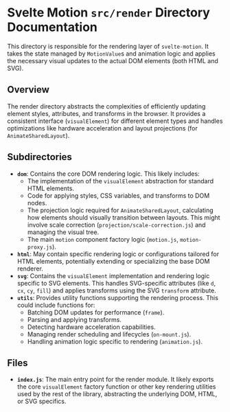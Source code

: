 # Svelte Motion `src/render` Directory Documentation

This directory is responsible for the rendering layer of `svelte-motion`. It takes the state managed by `MotionValue`s and animation logic and applies the necessary visual updates to the actual DOM elements (both HTML and SVG).

## Overview

The render directory abstracts the complexities of efficiently updating element styles, attributes, and transforms in the browser. It provides a consistent interface (`visualElement`) for different element types and handles optimizations like hardware acceleration and layout projections (for `AnimateSharedLayout`).

## Subdirectories

*   **`dom`**: Contains the core DOM rendering logic. This likely includes:
    *   The implementation of the `visualElement` abstraction for standard HTML elements.
    *   Code for applying styles, CSS variables, and transforms to DOM nodes.
    *   The projection logic required for `AnimateSharedLayout`, calculating how elements should visually transition between layouts. This might involve scale correction (`projection/scale-correction.js`) and managing the visual tree.
    *   The main `motion` component factory logic (`motion.js`, `motion-proxy.js`).
*   **`html`**: May contain specific rendering logic or configurations tailored for HTML elements, potentially extending or specializing the base DOM renderer.
*   **`svg`**: Contains the `visualElement` implementation and rendering logic specific to SVG elements. This handles SVG-specific attributes (like `d`, `cx`, `cy`, `fill`) and applies transforms using the SVG `transform` attribute.
*   **`utils`**: Provides utility functions supporting the rendering process. This could include functions for:
    *   Batching DOM updates for performance (`frame`).
    *   Parsing and applying transforms.
    *   Detecting hardware acceleration capabilities.
    *   Managing render scheduling and lifecycles (`on-mount.js`).
    *   Handling animation logic specific to rendering (`animation.js`).

## Files

*   **`index.js`**: The main entry point for the render module. It likely exports the core `visualElement` factory function or other key rendering utilities used by the rest of the library, abstracting the underlying DOM, HTML, or SVG specifics.